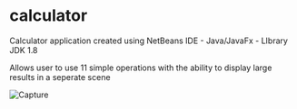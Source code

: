 # calculator

Calculator application created using NetBeans IDE - Java/JavaFx - LIbrary JDK 1.8

Allows user to use 11 simple operations with the ability to display large results in a seperate scene
 

![Capture](https://user-images.githubusercontent.com/38901413/56631810-78019d80-661c-11e9-8b8c-f3ab0d788d84.PNG)
